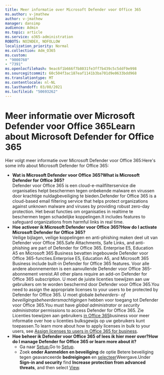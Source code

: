 ```yaml
---
title: Meer informatie over Microsoft Defender voor Office 365
ms.author: v-jmathew
author: v-jmathew
manager: dansimp
audience: Admin
ms.topic: article
ms.service: o365-administration
ROBOTS: NOINDEX, NOFOLLOW
localization_priority: Normal
ms.collection: Adm_O365
ms.custom:
- "9000760"
- "7391"
ms.openlocfilehash: 9eac6f1b666f7b8031fe3ff7b439c5c5ddf9e998
ms.sourcegitcommit: 60c504f3ac187eaf1141b3ba701d9e0633bdd968
ms.translationtype: MT
ms.contentlocale: nl-NL
ms.lasthandoff: 03/08/2021
ms.locfileid: "50693262"
---
```

# <a name="learn-about-microsoft-defender-for-office-365"></a><span data-ttu-id="0f5af-102">Meer informatie over Microsoft Defender voor Office 365</span><span class="sxs-lookup"><span data-stu-id="0f5af-102">Learn about Microsoft Defender for Office 365</span></span>

<span data-ttu-id="0f5af-103">Hier volgt meer informatie over Microsoft Defender voor Office 365:</span><span class="sxs-lookup"><span data-stu-id="0f5af-103">Here's some info about Microsoft Defender for Office 365:</span></span>

- <span data-ttu-id="0f5af-104">**Wat is Microsoft Defender voor Office 365?**</span><span class="sxs-lookup"><span data-stu-id="0f5af-104">**What is Microsoft Defender for Office 365?**</span></span>  
    <span data-ttu-id="0f5af-105">Defender voor Office 365 is een cloud-e-mailfilterservice die organisaties helpt beschermen tegen onbekende malware en virussen door krachtige nuldagbeveiliging te bieden.</span><span class="sxs-lookup"><span data-stu-id="0f5af-105">Defender for Office 365 is a cloud-based email filtering service that helps protect organizations against unknown malware and viruses by providing robust zero-day protection.</span></span> <span data-ttu-id="0f5af-106">Het bevat functies om organisaties in realtime te beschermen tegen schadelijke koppelingen.</span><span class="sxs-lookup"><span data-stu-id="0f5af-106">It includes features to safeguard organizations from harmful links in real time.</span></span>
- <span data-ttu-id="0f5af-107">**Hoe activeer ik Microsoft Defender voor Office 365?**</span><span class="sxs-lookup"><span data-stu-id="0f5af-107">**How do I activate Microsoft Defender for Office 365?**</span></span>  
    <span data-ttu-id="0f5af-108">Veilige bijlagen, veilige koppelingen en anti-phishing maken deel uit van Defender voor Office 365.</span><span class="sxs-lookup"><span data-stu-id="0f5af-108">Safe Attachments, Safe Links, and anti-phishing are part of Defender for Office 365.</span></span> <span data-ttu-id="0f5af-109">Enterprise E5, Education A5 en Microsoft 365 Business bevatten ingebouwde Defender voor Office 365-functies.</span><span class="sxs-lookup"><span data-stu-id="0f5af-109">Enterprise E5, Education A5, and Microsoft 365 Business include built-in Defender for Office 365 features.</span></span> <span data-ttu-id="0f5af-110">Voor alle andere abonnementen is een aanvullende Defender voor Office 365-abonnement vereist.</span><span class="sxs-lookup"><span data-stu-id="0f5af-110">All other plans require an add-on Defender for Office 365 subscription.</span></span> <span data-ttu-id="0f5af-111">U moet de juiste licenties toewijzen aan uw gebruikers om te worden beschermd door Defender voor Office 365.</span><span class="sxs-lookup"><span data-stu-id="0f5af-111">You need to assign the appropriate licenses to your users to be protected by Defender for Office 365.</span></span> <span data-ttu-id="0f5af-112">U moet globale *beheerders- of* *beveiligingsbeheerdersmachtigingen* hebben voor toegang tot Defender voor Office 365.</span><span class="sxs-lookup"><span data-stu-id="0f5af-112">You must have *global administrator* or *security administrator* permissions to access Defender for Office 365.</span></span> <span data-ttu-id="0f5af-113">Zie Licenties toewijzen aan gebruikers [in Office 365](https://go.microsoft.com/fwlink/?linkid=2093435)business voor meer informatie over hoe u licenties bulksgewijs op uw gebruikers kunt toepassen.</span><span class="sxs-lookup"><span data-stu-id="0f5af-113">To learn more about how to apply licenses in bulk to your users, see [Assign licenses to users in Office 365 for business](https://go.microsoft.com/fwlink/?linkid=2093435).</span></span>
- <span data-ttu-id="0f5af-114">**Hoe beheer ik Defender voor Office 365 of lees ik hier meer over?**</span><span class="sxs-lookup"><span data-stu-id="0f5af-114">**How do I manage Defender for Office 365 or learn more about it?**</span></span>  
  - <span data-ttu-id="0f5af-115">Ga naar [Setup.](https://go.microsoft.com/fwlink/p/?linkid=2075721)</span><span class="sxs-lookup"><span data-stu-id="0f5af-115">Go to [Setup](https://go.microsoft.com/fwlink/p/?linkid=2075721).</span></span>  
  - <span data-ttu-id="0f5af-116">Zoek **onder Aanmelden en beveiliging** de optie Betere beveiliging tegen geavanceerde **bedreigingen** en [selecteer](https://go.microsoft.com/fwlink/?linkid=2109302)Weergave.</span><span class="sxs-lookup"><span data-stu-id="0f5af-116">Under **Sign-in and security** find **Increase protection from advanced threats**, and then select [View](https://go.microsoft.com/fwlink/?linkid=2109302).</span></span>
